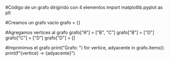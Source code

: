 #Código de un grafo dirigirido con 4 elementos
import matplotlib.pyplot as plt

#Creamos un grafo vacío
grafo = {}

#Agregamos vertices al grafo
grafo["A"] = ["B", "C"]
grafo["B"] = ["D"]
grafo["C"] = ["D"]
grafo["D"] = []

#Imprimimos el grafo
print("Grafo: ")
for vertice, adyacente in grafo.items():
    print(f"{vertice} -> {adyacente}")